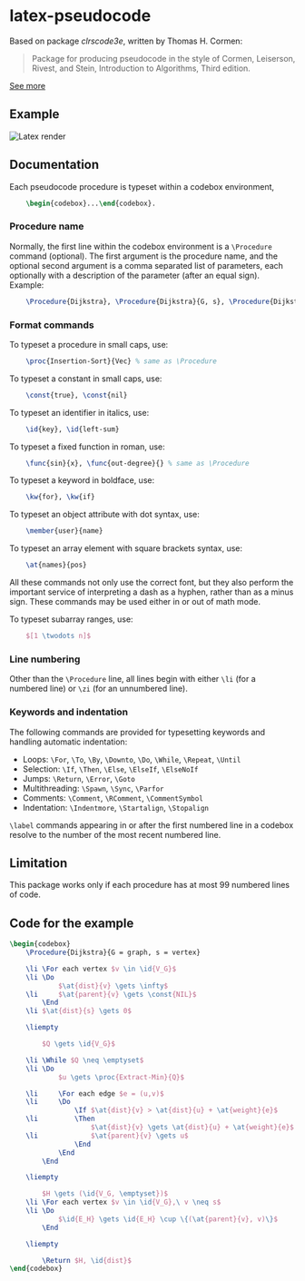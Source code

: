 latex-pseudocode
================

Based on package _clrscode3e_, written by Thomas H. Cormen:

> Package for producing pseudocode in the style of Cormen, Leiserson,
> Rivest, and Stein, Introduction to Algorithms, Third edition.

[See more](http://www.cs.dartmouth.edu/~thc/clrscode/)


Example
-------

![Latex render](https://github.com/esneider/latex-pseudocode/raw/master/images/Dijkstra.png "Pseudocode for Dijkstra's algorithm")


Documentation
-------------


Each pseudocode procedure is typeset within a codebox environment,
```tex
    \begin{codebox}...\end{codebox}.
```

### Procedure name


Normally, the first line within the codebox environment is a `\Procedure`
command (optional). The first argument is the procedure name, and the
optional second argument is a comma separated list of parameters, each
optionally with a description of the parameter (after an equal sign).
Example:
```tex
    \Procedure{Dijkstra}, \Procedure{Dijkstra}{G, s}, \Procedure{Dijkstra}{G = graph, s = vertex}
```

### Format commands


To typeset a procedure in small caps, use:
```tex
    \proc{Insertion-Sort}{Vec} % same as \Procedure
```


To typeset a constant in small caps, use:
```tex
    \const{true}, \const{nil}
```


To typeset an identifier in italics, use:
```tex
    \id{key}, \id{left-sum}
```


To typeset a fixed function in roman, use:
```tex
    \func{sin}{x}, \func{out-degree}{} % same as \Procedure
```


To typeset a keyword in boldface, use:
```tex
    \kw{for}, \kw{if}
```


To typeset an object attribute with dot syntax, use:
```tex
    \member{user}{name}
```


To typeset an array element with square brackets syntax, use:
```tex
    \at{names}{pos}
```


All these commands not only use the correct font, but they also perform
the important service of interpreting a dash as a hyphen, rather than as
a minus sign. These commands may be used either in or out of math mode.


To typeset subarray ranges, use:
```tex
    $[1 \twodots n]$
```


### Line numbering


Other than the `\Procedure` line, all lines begin with either `\li` (for
a numbered line) or `\zi` (for an unnumbered line).


### Keywords and indentation


The following commands are provided for typesetting keywords and
handling automatic indentation:

+ Loops: `\For`, `\To`, `\By`, `\Downto`, `\Do`, `\While`, `\Repeat`, `\Until`
+ Selection: `\If`, `\Then`, `\Else`, `\ElseIf`, `\ElseNoIf`
+ Jumps: `\Return`, `\Error`, `\Goto`
+ Multithreading: `\Spawn`, `\Sync`, `\Parfor`
+ Comments: `\Comment`, `\RComment`, `\CommentSymbol`
+ Indentation: `\Indentmore`, `\Startalign`, `\Stopalign`


`\label` commands appearing in or after the first numbered line in a
codebox resolve to the number of the most recent numbered line.


Limitation
----------

This package works only if each procedure has at most 99
numbered lines of code.


Code for the example
--------------------

```tex
\begin{codebox}
    \Procedure{Dijkstra}{G = graph, s = vertex}

    \li \For each vertex $v \in \id{V_G}$
    \li \Do
            $\at{dist}{v} \gets \infty$
    \li     $\at{parent}{v} \gets \const{NIL}$
        \End
    \li $\at{dist}{s} \gets 0$

    \liempty

        $Q \gets \id{V_G}$

    \li \While $Q \neq \emptyset$
    \li \Do
            $u \gets \proc{Extract-Min}{Q}$

    \li     \For each edge $e = (u,v)$
    \li     \Do
                \If $\at{dist}{v} > \at{dist}{u} + \at{weight}{e}$
    \li         \Then
                    $\at{dist}{v} \gets \at{dist}{u} + \at{weight}{e}$
    \li             $\at{parent}{v} \gets u$
                \End
            \End
        \End

    \liempty

        $H \gets (\id{V_G, \emptyset})$
    \li \For each vertex $v \in \id{V_G},\ v \neq s$
    \li \Do
            $\id{E_H} \gets \id{E_H} \cup \{(\at{parent}{v}, v)\}$
        \End

    \liempty

        \Return $H, \id{dist}$
\end{codebox}
```

